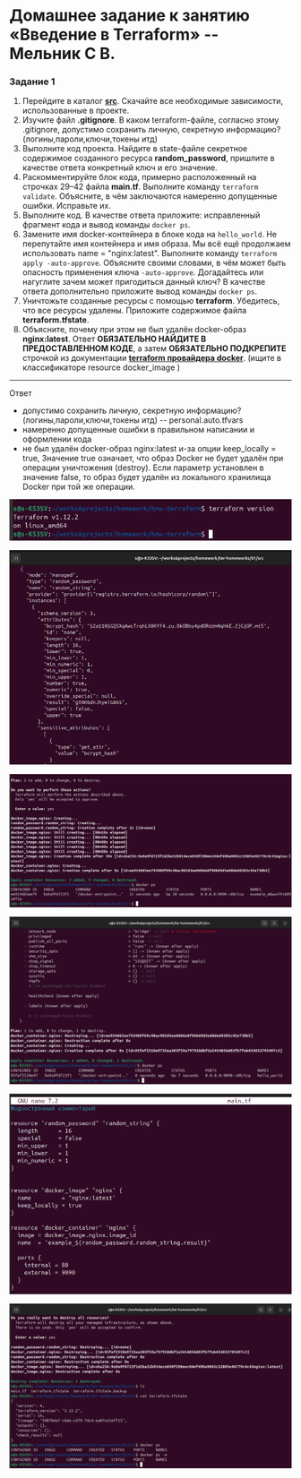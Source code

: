 # Домашнее задание к занятию «Введение в Terraform» -- Мельник С В.

### Задание 1

1. Перейдите в каталог [**src**](https://github.com/netology-code/ter-homeworks/tree/main/01/src). Скачайте все необходимые зависимости, использованные в проекте.
2. Изучите файл **.gitignore**. В каком terraform-файле, согласно этому .gitignore, допустимо сохранить личную, секретную информацию?(логины,пароли,ключи,токены итд)
3. Выполните код проекта. Найдите в state-файле секретное содержимое созданного ресурса **random_password**, пришлите в качестве ответа конкретный ключ и его значение.
4. Раскомментируйте блок кода, примерно расположенный на строчках 29–42 файла **main.tf**.
   Выполните команду `terraform validate`. Объясните, в чём заключаются намеренно допущенные ошибки. Исправьте их.
5. Выполните код. В качестве ответа приложите: исправленный фрагмент кода и вывод команды `docker ps`.
6. Замените имя docker-контейнера в блоке кода на `hello_world`. Не перепутайте имя контейнера и имя образа. Мы всё ещё продолжаем использовать name = "nginx:latest". Выполните команду `terraform apply -auto-approve`.
   Объясните своими словами, в чём может быть опасность применения ключа `-auto-approve`. Догадайтесь или нагуглите зачем может пригодиться данный ключ? В качестве ответа дополнительно приложите вывод команды `docker ps`.
7. Уничтожьте созданные ресурсы с помощью **terraform**. Убедитесь, что все ресурсы удалены. Приложите содержимое файла **terraform.tfstate**.
8. Объясните, почему при этом не был удалён docker-образ **nginx:latest**. Ответ **ОБЯЗАТЕЛЬНО НАЙДИТЕ В ПРЕДОСТАВЛЕННОМ КОДЕ**, а затем **ОБЯЗАТЕЛЬНО ПОДКРЕПИТЕ** строчкой из документации [**terraform провайдера docker**](https://docs.comcloud.xyz/providers/kreuzwerker/docker/latest/docs). (ищите в классификаторе resource docker_image )

---

Ответ

- допустимо сохранить личную, секретную информацию?(логины,пароли,ключи,токены итд) -- personal.auto.tfvars
- намеренно допущенные ошибки в правильном написании и оформлении кода
- не был удалён docker-образ nginx:latest и-за опции keep_locally = true, Значение true означает, что образ Docker не будет удалён при операции уничтожения (destroy). Если параметр установлен в значение false, то образ будет удалён из локального хранилища Docker при той же операции.

![alt text](https://github.com/DeluxWebSite/ter-homeworks/blob/main/01/screenshots/terraform-version.png)

![alt text](https://github.com/DeluxWebSite/ter-homeworks/blob/main/01/screenshots/tfstate.png)

![alt text](https://github.com/DeluxWebSite/ter-homeworks/blob/main/01/screenshots/dockerpsnginx.png)

![alt text](https://github.com/DeluxWebSite/ter-homeworks/blob/main/01/screenshots/dockerpshelloworld.png)

![alt text](https://github.com/DeluxWebSite/ter-homeworks/blob/main/01/screenshots/debugmaintf.png)

![alt text](https://github.com/DeluxWebSite/ter-homeworks/blob/main/01/screenshots/terdestroy.png)
